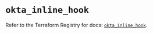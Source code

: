 # `okta_inline_hook`

Refer to the Terraform Registry for docs: [`okta_inline_hook`](https://registry.terraform.io/providers/okta/okta/4.8.1/docs/resources/inline_hook).
